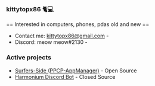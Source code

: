 ### kittytopx86 🐈💻

== Interested in computers, phones, pdas old and new ==
  - Contact me: kittytopx86@gmail.com -
  - Discord: meow meow#2130 -
<!-- Hey there (=^･ω･^=) -->

### Active projects 
- [Surfers-Side (PPCP-AppManager)](http://appmanager.ppcplanet.org/) - Open Source
- [Harmonium Discord Bot](https://kittytopx86.github.io/harmonium) - Closed Source
